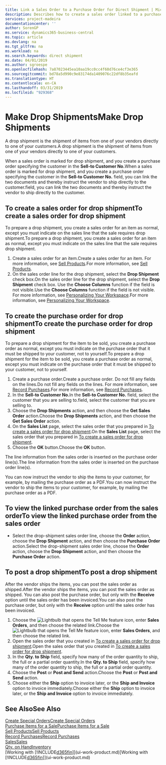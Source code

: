 ```yaml
---
title: Link a Sales Order to a Purchase Order for Direct Shipment | Microsoft Docs
description: Describes how to create a sales order linked to a purchase order to enable shipment directly from the vendor to the customer.
services: project-madeira
documentationcenter: ''
author: SorenGP
ms.service: dynamics365-business-central
ms.topic: article
ms.devlang: na
ms.tgt_pltfrm: na
ms.workload: na
ms.search.keywords: direct shipment
ms.date: 04/01/2019
ms.author: sgroespe
ms.openlocfilehash: 7a87023445ea10aa19cc0cc4f60d76ce4cf3e365
ms.sourcegitcommit: bd78a5d990c9e83174da1409076c22df8b35eafd
ms.translationtype: HT
ms.contentlocale: en-CA
ms.lasthandoff: 03/31/2019
ms.locfileid: "929368"
---
```

# <a name="make-drop-shipments"></a><span data-ttu-id="74fa2-103">Make Drop Shipments</span><span class="sxs-lookup"><span data-stu-id="74fa2-103">Make Drop Shipments</span></span>
<span data-ttu-id="74fa2-104">A drop shipment is the shipment of items from one of your vendors directly to one of your customers.</span><span class="sxs-lookup"><span data-stu-id="74fa2-104">A drop shipment is the shipment of items from one of your vendors directly to one of your customers.</span></span>

<span data-ttu-id="74fa2-105">When a sales order is marked for drop shipment, and you create a purchase order specifying the customer in the **Sell-to Customer No.**</span><span class="sxs-lookup"><span data-stu-id="74fa2-105">When a sales order is marked for drop shipment, and you create a purchase order specifying the customer in the **Sell-to Customer No.**</span></span> <span data-ttu-id="74fa2-106">field, you can link the two documents and thereby instruct the vendor to ship directly to the customer.</span><span class="sxs-lookup"><span data-stu-id="74fa2-106">field, you can link the two documents and thereby instruct the vendor to ship directly to the customer.</span></span>

## <a name="to-create-a-sales-order-for-drop-shipment"></a><span data-ttu-id="74fa2-107">To create a sales order for drop shipment</span><span class="sxs-lookup"><span data-stu-id="74fa2-107">To create a sales order for drop shipment</span></span>
<span data-ttu-id="74fa2-108">To prepare a drop shipment, you create a sales order for an item as normal, except you must indicate on the sales line that the sale requires drop shipment.</span><span class="sxs-lookup"><span data-stu-id="74fa2-108">To prepare a drop shipment, you create a sales order for an item as normal, except you must indicate on the sales line that the sale requires drop shipment.</span></span>

1. <span data-ttu-id="74fa2-109">Create a sales order for an item.</span><span class="sxs-lookup"><span data-stu-id="74fa2-109">Create a sales order for an item.</span></span> <span data-ttu-id="74fa2-110">For more information, see [Sell Products](sales-how-sell-products.md).</span><span class="sxs-lookup"><span data-stu-id="74fa2-110">For more information, see [Sell Products](sales-how-sell-products.md).</span></span>
2. <span data-ttu-id="74fa2-111">On the sales order line for the drop shipment, select the **Drop Shipment** check box.</span><span class="sxs-lookup"><span data-stu-id="74fa2-111">On the sales order line for the drop shipment, select the **Drop Shipment** check box.</span></span> <span data-ttu-id="74fa2-112">Use the **Choose Columns** function if the field is not visible.</span><span class="sxs-lookup"><span data-stu-id="74fa2-112">Use the **Choose Columns** function if the field is not visible.</span></span> <span data-ttu-id="74fa2-113">For more information, see [Personalizing Your Workspace](ui-personalization-user.md).</span><span class="sxs-lookup"><span data-stu-id="74fa2-113">For more information, see [Personalizing Your Workspace](ui-personalization-user.md).</span></span>

## <a name="to-create-the-purchase-order-for-drop-shipment"></a><span data-ttu-id="74fa2-114">To create the purchase order for drop shipment</span><span class="sxs-lookup"><span data-stu-id="74fa2-114">To create the purchase order for drop shipment</span></span>
<span data-ttu-id="74fa2-115">To prepare a drop shipment for the item to be sold, you create a purchase order as normal, except you must indicate on the purchase order that it must be shipped to your customer, not to yourself.</span><span class="sxs-lookup"><span data-stu-id="74fa2-115">To prepare a drop shipment for the item to be sold, you create a purchase order as normal, except you must indicate on the purchase order that it must be shipped to your customer, not to yourself.</span></span>

1. <span data-ttu-id="74fa2-116">Create a purchase order.</span><span class="sxs-lookup"><span data-stu-id="74fa2-116">Create a purchase order.</span></span> <span data-ttu-id="74fa2-117">Do not fill any fields on the lines.</span><span class="sxs-lookup"><span data-stu-id="74fa2-117">Do not fill any fields on the lines.</span></span> <span data-ttu-id="74fa2-118">For more information, see [Record Purchases](purchasing-how-record-purchases.md).</span><span class="sxs-lookup"><span data-stu-id="74fa2-118">For more information, see [Record Purchases](purchasing-how-record-purchases.md).</span></span>
2. <span data-ttu-id="74fa2-119">In the **Sell-to Customer No.**</span><span class="sxs-lookup"><span data-stu-id="74fa2-119">In the **Sell-to Customer No.**</span></span> <span data-ttu-id="74fa2-120">field, select the customer that you are selling to.</span><span class="sxs-lookup"><span data-stu-id="74fa2-120">field, select the customer that you are selling to.</span></span>
3. <span data-ttu-id="74fa2-121">Choose the **Drop Shipments** action, and then choose the **Get Sales Order** action.</span><span class="sxs-lookup"><span data-stu-id="74fa2-121">Choose the **Drop Shipments** action, and then choose the **Get Sales Order** action.</span></span>
4. <span data-ttu-id="74fa2-122">On the **Sales List** page, select the sales order that you prepared in [To create a sales order for drop shipment](sales-how-drop-shipment.md#to-create-a-sales-order-for-drop-shipment).</span><span class="sxs-lookup"><span data-stu-id="74fa2-122">On the **Sales List** page, select the sales order that you prepared in [To create a sales order for drop shipment](sales-how-drop-shipment.md#to-create-a-sales-order-for-drop-shipment).</span></span>
5. <span data-ttu-id="74fa2-123">Choose the **OK** button.</span><span class="sxs-lookup"><span data-stu-id="74fa2-123">Choose the **OK** button.</span></span>

<span data-ttu-id="74fa2-124">The line information from the sales order is inserted on the purchase order line(s).</span><span class="sxs-lookup"><span data-stu-id="74fa2-124">The line information from the sales order is inserted on the purchase order line(s).</span></span>

<span data-ttu-id="74fa2-125">You can now instruct the vendor to ship the items to your customer, for example, by mailing the purchase order as a PDF.</span><span class="sxs-lookup"><span data-stu-id="74fa2-125">You can now instruct the vendor to ship the items to your customer, for example, by mailing the purchase order as a PDF.</span></span>     

## <a name="to-view-the-linked-purchase-order-from-the-sales-order"></a><span data-ttu-id="74fa2-126">To view the linked purchase order from the sales order</span><span class="sxs-lookup"><span data-stu-id="74fa2-126">To view the linked purchase order from the sales order</span></span>
* <span data-ttu-id="74fa2-127">Select the drop-shipment sales order line, choose the **Order** action, choose the **Drop Shipment** action, and then choose the **Purchase Order** action.</span><span class="sxs-lookup"><span data-stu-id="74fa2-127">Select the drop-shipment sales order line, choose the **Order** action, choose the **Drop Shipment** action, and then choose the **Purchase Order** action.</span></span>

## <a name="to-post-a-drop-shipment"></a><span data-ttu-id="74fa2-128">To post a drop shipment</span><span class="sxs-lookup"><span data-stu-id="74fa2-128">To post a drop shipment</span></span>
<span data-ttu-id="74fa2-129">After the vendor ships the items, you can post the sales order as shipped.</span><span class="sxs-lookup"><span data-stu-id="74fa2-129">After the vendor ships the items, you can post the sales order as shipped.</span></span> <span data-ttu-id="74fa2-130">You can also post the purchase order, but only with the **Receive** option until the sales order has been invoiced.</span><span class="sxs-lookup"><span data-stu-id="74fa2-130">You can also post the purchase order, but only with the **Receive** option until the sales order has been invoiced.</span></span>

1. <span data-ttu-id="74fa2-131">Choose the ![Lightbulb that opens the Tell Me feature](media/ui-search/search_small.png "Tell me what you want to do") icon, enter **Sales Orders**, and then choose the related link.</span><span class="sxs-lookup"><span data-stu-id="74fa2-131">Choose the ![Lightbulb that opens the Tell Me feature](media/ui-search/search_small.png "Tell me what you want to do") icon, enter **Sales Orders**, and then choose the related link.</span></span>
2. <span data-ttu-id="74fa2-132">Open the sales order that you created in [To create a sales order for drop shipment]().</span><span class="sxs-lookup"><span data-stu-id="74fa2-132">Open the sales order that you created in [To create a sales order for drop shipment]().</span></span>
3. <span data-ttu-id="74fa2-133">In the **Qty. to Ship** field, specify how many of the order quantity to ship, the full or a partial order quantity.</span><span class="sxs-lookup"><span data-stu-id="74fa2-133">In the **Qty. to Ship** field, specify how many of the order quantity to ship, the full or a partial order quantity.</span></span>
4. <span data-ttu-id="74fa2-134">Choose the **Post** or **Post and Send** action.</span><span class="sxs-lookup"><span data-stu-id="74fa2-134">Choose the **Post** or **Post and Send** action.</span></span>
5. <span data-ttu-id="74fa2-135">Choose either the **Ship** option to invoice later, or the **Ship and Invoice** option to invoice immediately.</span><span class="sxs-lookup"><span data-stu-id="74fa2-135">Choose either the **Ship** option to invoice later, or the **Ship and Invoice** option to invoice immediately.</span></span>

## <a name="see-also"></a><span data-ttu-id="74fa2-136">See Also</span><span class="sxs-lookup"><span data-stu-id="74fa2-136">See Also</span></span>
[<span data-ttu-id="74fa2-137">Create Special Orders</span><span class="sxs-lookup"><span data-stu-id="74fa2-137">Create Special Orders</span></span>](sales-how-to-create-special-orders.md)  
[<span data-ttu-id="74fa2-138">Purchase Items for a Sale</span><span class="sxs-lookup"><span data-stu-id="74fa2-138">Purchase Items for a Sale</span></span>](purchasing-how-purchase-products-sale.md)  
[<span data-ttu-id="74fa2-139">Sell Products</span><span class="sxs-lookup"><span data-stu-id="74fa2-139">Sell Products</span></span>](sales-how-sell-products.md)  
[<span data-ttu-id="74fa2-140">Record Purchases</span><span class="sxs-lookup"><span data-stu-id="74fa2-140">Record Purchases</span></span>](purchasing-how-record-purchases.md)  
[<span data-ttu-id="74fa2-141">Sales</span><span class="sxs-lookup"><span data-stu-id="74fa2-141">Sales</span></span>](sales-manage-sales.md)  
[<span data-ttu-id="74fa2-142">Qty. on Hand</span><span class="sxs-lookup"><span data-stu-id="74fa2-142">Inventory</span></span>](inventory-manage-inventory.md)  
<span data-ttu-id="74fa2-143">[Working with [!INCLUDE[d365fin](includes/d365fin_md.md)]](ui-work-product.md)</span><span class="sxs-lookup"><span data-stu-id="74fa2-143">[Working with [!INCLUDE[d365fin](includes/d365fin_md.md)]](ui-work-product.md)</span></span>
